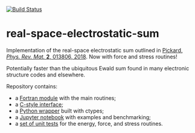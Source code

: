 [![Build Status](https://travis-ci.com/wcwitt/real-space-electrostatic-sum.svg?branch=master)](https://travis-ci.com/wcwitt/real-space-electrostatic-sum)
# real-space-electrostatic-sum

Implementation of the real-space electrostatic sum outlined in [Pickard, *Phys. Rev. Mat.* **2**, 013806, 2018](https://doi.org/10.1103/PhysRevMaterials.2.013806). Now with force and stress routines!

Potentially faster than the ubiquitous Ewald sum found in many electronic structure codes and elsewhere.

Repository contains:

* a [Fortran module](source/real_space_electrostatic_sum.f90) with the main routines;
* a [C-style interface](source/c_real_space_electrostatic_sum.f90);
* a [Python wrapper](python/real_space_electrostatic_sum.py) built with ctypes;
* a [Jupyter notebook](https://nbviewer.jupyter.org/github/wcwitt/real-space-electrostatic-sum/blob/master/python/benchmarking.ipynb) with examples and benchmarking;
* a [set of unit tests](https://github.com/wcwitt/real-space-electrostatic-sum/blob/master/test/test.py) for the energy, force, and stress routines.
